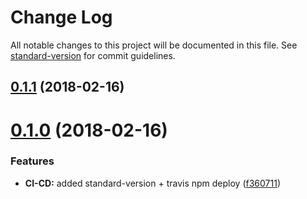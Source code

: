 # Change Log

All notable changes to this project will be documented in this file. See [standard-version](https://github.com/conventional-changelog/standard-version) for commit guidelines.

<a name="0.1.1"></a>
## [0.1.1](https://github.com/srfrnk/re-tree/compare/v0.1.0...v0.1.1) (2018-02-16)



<a name="0.1.0"></a>
# [0.1.0](https://github.com/srfrnk/re-tree/compare/v0.0.2...v0.1.0) (2018-02-16)


### Features

* **CI-CD:** added standard-version + travis npm deploy ([f360711](https://github.com/srfrnk/re-tree/commit/f360711))
